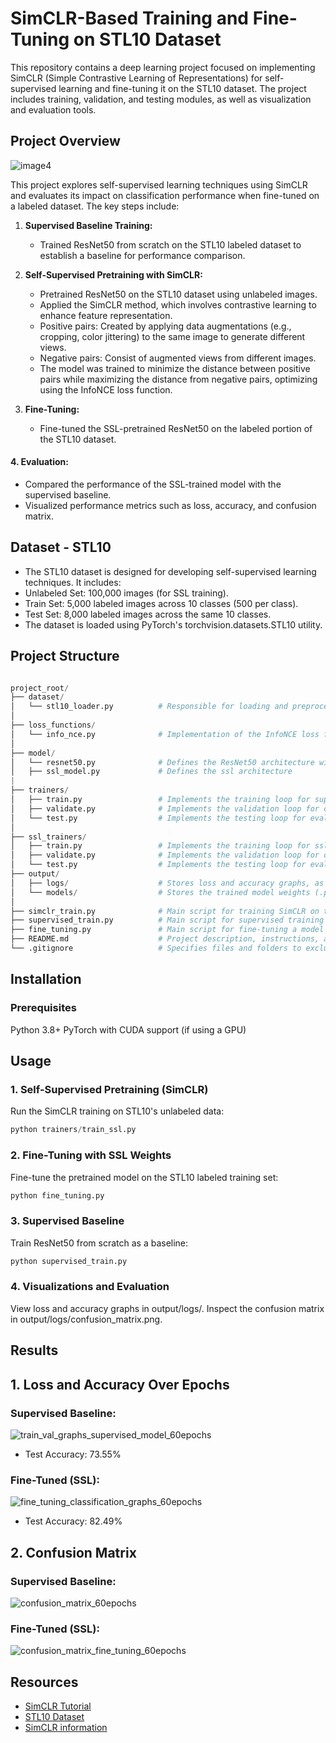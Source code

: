 # SimCLR-Based Training and Fine-Tuning on STL10 Dataset
This repository contains a deep learning project focused on implementing SimCLR (Simple Contrastive Learning of Representations) for self-supervised learning and fine-tuning it on the STL10 dataset. The project includes training, validation, and testing modules, as well as visualization and evaluation tools.

## Project Overview
![image4](https://github.com/user-attachments/assets/b552f562-9cd8-4543-93b0-986dc4dd0cb2)

This project explores self-supervised learning techniques using SimCLR and evaluates its impact on classification performance when fine-tuned on a labeled dataset. The key steps include:

1. **Supervised Baseline Training:**
   - Trained ResNet50 from scratch on the STL10 labeled dataset to establish a baseline for performance comparison.

2. **Self-Supervised Pretraining with SimCLR:**
   - Pretrained ResNet50 on the STL10 dataset using unlabeled images.
   - Applied the SimCLR method, which involves contrastive learning to enhance feature representation.
   - Positive pairs: Created by applying data augmentations (e.g., cropping, color jittering) to the same image to generate different views.
   - Negative pairs: Consist of augmented views from different images.
   - The model was trained to minimize the distance between positive pairs while maximizing the distance from negative pairs, optimizing using the InfoNCE loss function.

3. **Fine-Tuning:**
   - Fine-tuned the SSL-pretrained ResNet50 on the labeled portion of the STL10 dataset.

#### 4. Evaluation:
* Compared the performance of the SSL-trained model with the supervised baseline.
* Visualized performance metrics such as loss, accuracy, and confusion matrix.

## Dataset - STL10

* The STL10 dataset is designed for developing self-supervised learning techniques. It includes:
* Unlabeled Set: 100,000 images (for SSL training).
* Train Set: 5,000 labeled images across 10 classes (500 per class).
* Test Set: 8,000 labeled images across the same 10 classes.
* The dataset is loaded using PyTorch's torchvision.datasets.STL10 utility.

## Project Structure

```python

project_root/
├── dataset/
│   └── stl10_loader.py          # Responsible for loading and preprocessing the STL10 dataset.
│
├── loss_functions/
│   └── info_nce.py              # Implementation of the InfoNCE loss function used in SimCLR.
│
├── model/
│   └── resnet50.py              # Defines the ResNet50 architecture with optional modifications (e.g., fine-tuning or custom classification head).
│   ├── ssl_model.py             # Defines the ssl architecture
|
├── trainers/
│   ├── train.py                 # Implements the training loop for supervised models.
│   ├── validate.py              # Implements the validation loop for calculating validation loss and accuracy.
│   └── test.py                  # Implements the testing loop for evaluating the model on the test dataset.
│
├── ssl_trainers/
│   ├── train.py                 # Implements the training loop for ssl models.
│   ├── validate.py              # Implements the validation loop for calculating validation loss and accuracy.
│   └── test.py                  # Implements the testing loop for evaluating the model on the test dataset.
├── output/
│   ├── logs/                    # Stores loss and accuracy graphs, as well as confusion matrix images.
│   └── models/                  # Stores the trained model weights (.pth files) for SimCLR and fine-tuning.
│
├── simclr_train.py              # Main script for training SimCLR on the STL10 unlabeled dataset.
├── supervised_train.py          # Main script for supervised training on the STL10 labeled dataset.
├── fine_tuning.py               # Main script for fine-tuning a model using SSL-pretrained weights.
├── README.md                    # Project description, instructions, and results.
└── .gitignore                   # Specifies files and folders to exclude from version control.

```


## Installation
### Prerequisites

Python 3.8+
PyTorch with CUDA support (if using a GPU)

## Usage 

### 1. Self-Supervised Pretraining (SimCLR)

Run the SimCLR training on STL10's unlabeled data:
```python
python trainers/train_ssl.py
```

### 2. Fine-Tuning with SSL Weights
Fine-tune the pretrained model on the STL10 labeled training set:
```python
python fine_tuning.py
```

### 3. Supervised Baseline
Train ResNet50 from scratch as a baseline:
```python
python supervised_train.py
 ```

### 4. Visualizations and Evaluation

View loss and accuracy graphs in output/logs/.
Inspect the confusion matrix in output/logs/confusion_matrix.png.

## Results

## 1. Loss and Accuracy Over Epochs

### Supervised Baseline:
![train_val_graphs_supervised_model_60epochs](https://github.com/user-attachments/assets/23b23c3b-d5ac-4422-93cd-3e1ee5c1dd56)

* Test Accuracy: 73.55%

### Fine-Tuned (SSL):
![fine_tuning_classification_graphs_60epochs](https://github.com/user-attachments/assets/f83fb656-e983-41b0-90e0-803fdc654cb0)

* Test Accuracy: 82.49%

## 2. Confusion Matrix

### Supervised Baseline:

![confusion_matrix_60epochs](https://github.com/user-attachments/assets/3a3dd871-be6d-44af-b031-4164b96c6549)

### Fine-Tuned (SSL):

![confusion_matrix_fine_tuning_60epochs](https://github.com/user-attachments/assets/8c530b73-d825-4af8-9b28-dc97de92fd2e)


## Resources
- [SimCLR Tutorial](https://uvadlc-notebooks.readthedocs.io/en/latest/tutorial_notebooks/tutorial17/SimCLR.html)
- [STL10 Dataset](https://www.kaggle.com/datasets/jessicali9530/stl10?resource=download)
- [SimCLR information](https://research.google/blog/advancing-self-supervised-and-semi-supervised-learning-with-simclr)
